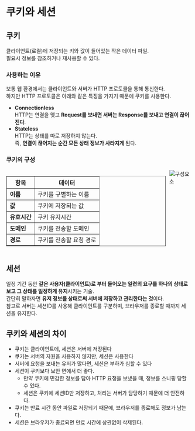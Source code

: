 <h1>쿠키와 세션</h1>

<h2>쿠키</h2>
<div>
  클라이언트(로컬)에 저장되는 키와 값이 들어있는 작은 데이터 파일. <br />
  필요시 정보를 참조하거나 재사용할 수 있다.
  <h3>사용하는 이유</h3>
    <div>
      보통 웹 환경에서는 클라이언트와 서버가 HTTP 프로토콜을 통해 통신한다. <br />
      하지만 HTTP 프로토콜은 아래와 같은 특징을 가지기 때문에 쿠키를 사용한다.<br />
      <ul>
        <li>
          <b>Connectionless</b>
          <div>
            HTTP는 연결을 맺고 <b>Request를 보내면 서버는 Response를 보내고 연결이 끊어진다</b>.
          </div>
        </li>
        <li>
          <b>Stateless</b>
          <div>
            HTTP는 상태를 따로 저장하지 않는다. <br />
            즉, <b>연결이 끊어지는 순간 모든 상태 정보가 사라지게</b> 된다.
          </div>
        </li>
      </ul>
    </div>
  <h3>쿠키의 구성</h3>
    <div style="display: flex; gap: 10px;">
      <table border=1>
        <tr>
          <th>항목</th>
          <th>데이터</th>
        </tr>
        <tr>
          <td><b>이름</b></td>
          <td>쿠키를 구별하는 이름</td>
        </tr>
        <tr>
          <td><b>값</b></td>
          <td>쿠키에 저장되는 값</td>
        </tr>
        <tr>
          <td><b>유효시간</b></td>
          <td>쿠키 유지시간</td>
        </tr>
        <tr>
          <td><b>도메인</b></td>
          <td>쿠키를 전송할 도메인</td>
        </tr>
        <tr>
          <td><b>경로</b></td>
          <td>쿠키를 전송할 요청 경로</td>
        </tr>
      </table>
      <img src="https://blog.kakaocdn.net/dn/begUgp/btrftnf69s1/vVhXrkd9BBsifKesLEostK/img.png" alt="구성요소" />
    </div>
</div>

<h2>세션</h2>
<div>
  일정 기간 동안 <b>같은 사용자(클라이언트)로 부터 들어오는 일련의 요구를 하나의 상태로 보고 그 상태를 일정하게 유지</b>시키는 기술.<br />
  간단히 말하자면 <b>유저 정보를 상태로써 서버에 저장하고 관리한다는 것</b>이다. <br />
  참고로 서버는 세션ID를 사용해 클라이언트를 구분하며, 브라우저를 종료할 때까지 세션을 유지한다.
</div>

<h2>쿠키와 세션의 차이</h2>
<div>
  <ul>
    <li>쿠키는 클라이언트에, 세션은 서버에 저장된다</li>
    <li>쿠키는 서버의 자원을 사용하지 않지만, 세션은 사용한다</li>
    <li>서버에 요청을 보내는 유저가 많다면, 세션은 부하가 심할 수 있다</li>
    <li>세션이 쿠키보다 보안 면에서 더 좋다.
      <ul>
        <li>만약 쿠키에 민감한 정보를 담아 HTTP 요청을 보냈을 때, 정보를 스니핑 당할 수 있다.</li>
        <li>세션은 쿠키에 세션ID만 저장하고, 처리는 서버가 담당하기 때문에 더 안전하다.</li>
      </ul>
    </li>
    <li>쿠키는 만료 시간 동안 파일로 저장되기 때문에, 브라우저를 종료해도 정보가 남는다.</li>
    <li>세션은 브라우저가 종료되면 만료 시간에 상관없이 삭제된다.</li>
  </ul>
</div>
